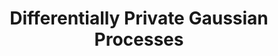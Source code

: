 ---
arxiv: '1606.00720'
authors:
- firstname: Michael Thomas
  institute: University of Sheffield
  lastname: Smith
- firstname: Max
  institute: University of Sheffield
  lastname: Zwiessele
- firstname: Neil D.
  institute: University of Sheffield
  lastname: Lawrence
categories:
- smith16a
keyname: smith16a
layout: refuses
section: pre
title: Differentially Private Gaussian Processes
---